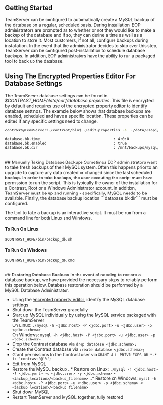 <!--
title: "Taking Backups of TeamServer's MySQL Database"
description: "Instructions for using TeamServer's MySQL database backup tool."
tags: "EOP MySQL administration backup database ESAPI"
-->

## Getting Started
TeamServer can be configured to automatically create a MySQL backup of the database on a regular, scheduled basis. During installation, EOP administrators are prompted as to whether or not they would like to make a backup of the database and if so, they can define a time as well as a location to store it. Most customers, if not all, configure backups during installation. In the event that the administrator decides to skip over this step, TeamServer can be configured post-installation to schedule database backups. In addition, EOP administrators have the ability to run a packaged tool to back up the database.

## Using The Encrypted Properties Editor For Database Settings
The TeamServer database settings can be found in *$CONTRAST_HOME/data/conf/database.properties*. This file is encrypted by default and requires use of the [encrypted property editor](installation_setupconfig.html#encrypt) to identify database settings. The example below shows that database backups are enabled, scheduled and have a specific location. These properties can be edited if any specific settings need to change.

```bash
contrast@TeamServer:~/contrast/bin$ ./edit-properties -e ../data/esapi/ -f ../data/conf/database.properties

database.bk.time                                  : 4:0:0
database.bk.enabled                               : true
database.bk.dir                                   : /mnt/backups/mysql/contrast
```
<br/>
## Manually Taking Database Backups
Sometimes EOP administrators want to take fresh backups of their MySQL system. Often this happens prior to an upgrade to capture any data created or changed since the last scheduled backup. In order to take backups, the user executing the script must have permission to run the script. This is typically the owner of the installation for a Contrast, Root or a Windows Administrator account. In addition, TeamServer must be up and running - specifically, MySQL needs to be available. Finally, the database backup location ```database.bk.dir``` must be configured.

The tool to take a backup is an interactive script. It must be run from a command line for both Linux and Windows.

#### To Run On Linux
````
$CONTRAST_HOME/bin/backup_db.sh
````

#### To Run On Windows
````
$CONTRAST_HOME\bin\backup_db.cmd
````
<br/>
## Restoring Database Backups
In the event of needing to restore a database backup, we have provided the necessary steps to reliably perform this operation below. Database restoration should be performed by a MySQL Database Administrator.

* Using the [encrypted property editor](installation_setupconfig.html#encrypt), identify the MySQL database settings
* Shut down the TeamServer gracefully
* Start up MySQL individually by using the MySQL service packaged with the TeamServer <br/>
On Linux: ```./mysql -h <jdbc.host> -P <jdbc.port> -u <jdbc.user> -p <jdbc.schema>```<br/>
On Windows: ```mysql -h <jdbc.host> -P <jdbc.port> -u <jdbc.user> -p <jdbc.schema>```
* Drop the Contrast database via ```drop database <jdbc.schema>;```
* Create the Contrast database via ```create database <jdbc.schema>;```
* Grant permissions to the Contrast user via ```GRANT ALL PRIVILEGES ON *.* to 'contrast'@'%';```
* Exit from MySQL
* Restore the MySQL backup
..* Restore on Linux: ```./mysql -h <jdbc.host> -P <jdbc.port> -u <jdbc.user> -p <jdbc.schema> < <backup_location>/<backup_filename>```
..* Restore on Windows: ```mysql -h <jdbc.host> -P <jdbc.port> -u <jdbc.user> -p <jdbc.schema> < <backup_location>/<backup_filename>```
* Shut down MySQL
* Restart TeamServer and MySQL together, fully restored
